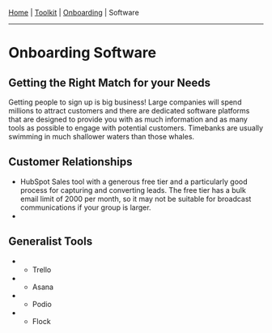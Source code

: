 [Home](index.html) | [Toolkit](Toolkit.html) | [Onboarding](Onboarding.html) | Software

---
# Onboarding Software

## Getting the Right Match for your Needs
Getting people to sign up is big business! Large companies will spend millions to attract customers and there are dedicated software platforms that are designed to provide you with as much information and as many tools as possible to engage with potential customers. Timebanks are usually swimming in much shallower waters than those whales. 

## Customer Relationships

- HubSpot
    Sales tool with a generous free tier and a particularly good process for capturing and converting leads. 
    The free tier has a bulk email limit of 2000 per month, so it may not be suitable for broadcast communications if your group is larger.
- 
   
## Generalist Tools
- - Trello
- - Asana
- - Podio
- - Flock


